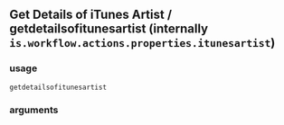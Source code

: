 
## Get Details of iTunes Artist / getdetailsofitunesartist (internally `is.workflow.actions.properties.itunesartist`)




### usage
`getdetailsofitunesartist `

### arguments

